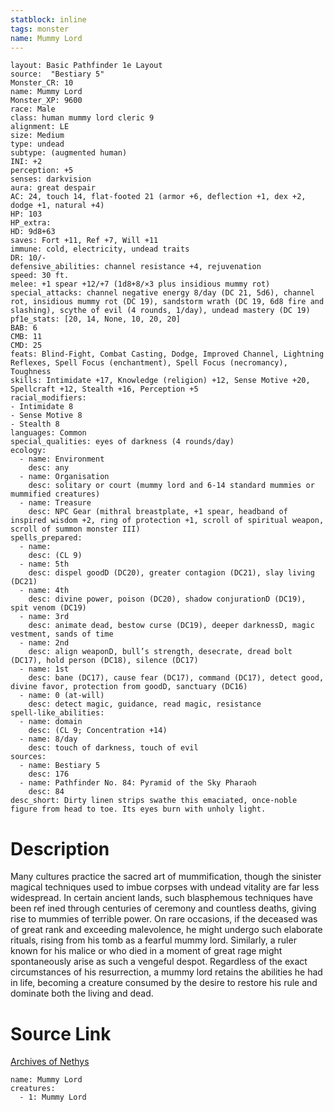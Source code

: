 ```yaml
---
statblock: inline
tags: monster
name: Mummy Lord
---
```

```statblock
layout: Basic Pathfinder 1e Layout
source:  "Bestiary 5"
Monster_CR: 10
name: Mummy Lord
Monster_XP: 9600
race: Male
class: human mummy lord cleric 9
alignment: LE
size: Medium
type: undead
subtype: (augmented human)
INI: +2
perception: +5
senses: darkvision
aura: great despair
AC: 24, touch 14, flat-footed 21 (armor +6, deflection +1, dex +2, dodge +1, natural +4)
HP: 103
HP_extra: 
HD: 9d8+63
saves: Fort +11, Ref +7, Will +11
immune: cold, electricity, undead traits
DR: 10/-
defensive_abilities: channel resistance +4, rejuvenation
speed: 30 ft.
melee: +1 spear +12/+7 (1d8+8/×3 plus insidious mummy rot)
special_attacks: channel negative energy 8/day (DC 21, 5d6), channel rot, insidious mummy rot (DC 19), sandstorm wrath (DC 19, 6d8 fire and slashing), scythe of evil (4 rounds, 1/day), undead mastery (DC 19)
pf1e_stats: [20, 14, None, 10, 20, 20]
BAB: 6
CMB: 11
CMD: 25
feats: Blind-Fight, Combat Casting, Dodge, Improved Channel, Lightning Reflexes, Spell Focus (enchantment), Spell Focus (necromancy), Toughness
skills: Intimidate +17, Knowledge (religion) +12, Sense Motive +20, Spellcraft +12, Stealth +16, Perception +5
racial_modifiers:
- Intimidate 8
- Sense Motive 8
- Stealth 8
languages: Common
special_qualities: eyes of darkness (4 rounds/day)
ecology:
  - name: Environment
    desc: any
  - name: Organisation
    desc: solitary or court (mummy lord and 6-14 standard mummies or mummified creatures)
  - name: Treasure
    desc: NPC Gear (mithral breastplate, +1 spear, headband of inspired wisdom +2, ring of protection +1, scroll of spiritual weapon, scroll of summon monster III)
spells_prepared:
  - name:
    desc: (CL 9)
  - name: 5th
    desc: dispel goodD (DC20), greater contagion (DC21), slay living (DC21)
  - name: 4th
    desc: divine power, poison (DC20), shadow conjurationD (DC19), spit venom (DC19)
  - name: 3rd
    desc: animate dead, bestow curse (DC19), deeper darknessD, magic vestment, sands of time
  - name: 2nd
    desc: align weaponD, bull’s strength, desecrate, dread bolt (DC17), hold person (DC18), silence (DC17)
  - name: 1st
    desc: bane (DC17), cause fear (DC17), command (DC17), detect good, divine favor, protection from goodD, sanctuary (DC16)
  - name: 0 (at-will)
    desc: detect magic, guidance, read magic, resistance
spell-like_abilities:
  - name: domain
    desc: (CL 9; Concentration +14)
  - name: 8/day
    desc: touch of darkness, touch of evil
sources:
  - name: Bestiary 5
    desc: 176
  - name: Pathfinder No. 84: Pyramid of the Sky Pharaoh
    desc: 84
desc_short: Dirty linen strips swathe this emaciated, once-noble figure from head to toe. Its eyes burn with unholy light.
```
# Description
Many cultures practice the sacred art of mummification, though the sinister magical techniques used to imbue corpses with undead vitality are far less widespread. In certain ancient lands, such blasphemous techniques have been ref ined through centuries of ceremony and countless deaths, giving rise to mummies of terrible power. On rare occasions, if the deceased was of great rank and exceeding malevolence, he might undergo such elaborate rituals, rising from his tomb as a fearful mummy lord. Similarly, a ruler known for his malice or who died in a moment of great rage might spontaneously arise as such a vengeful despot. Regardless of the exact circumstances of his resurrection, a mummy lord retains the abilities he had in life, becoming a creature consumed by the desire to restore his rule and dominate both the living and dead.
# Source Link
[Archives of Nethys](https://aonprd.com/MonsterDisplay.aspx?ItemName=Mummy%20Lord)
```encounter-table
name: Mummy Lord
creatures:
  - 1: Mummy Lord
```
